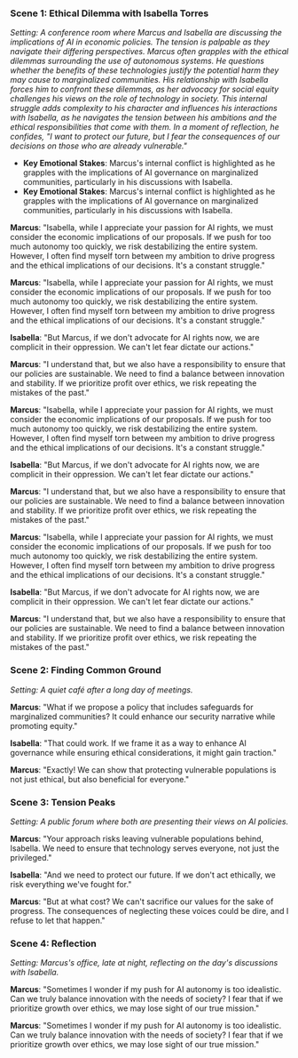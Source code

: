 ### Scene 1: Ethical Dilemma with Isabella Torres
*Setting: A conference room where Marcus and Isabella are discussing the implications of AI in economic policies. The tension is palpable as they navigate their differing perspectives. Marcus often grapples with the ethical dilemmas surrounding the use of autonomous systems. He questions whether the benefits of these technologies justify the potential harm they may cause to marginalized communities. His relationship with Isabella forces him to confront these dilemmas, as her advocacy for social equity challenges his views on the role of technology in society. This internal struggle adds complexity to his character and influences his interactions with Isabella, as he navigates the tension between his ambitions and the ethical responsibilities that come with them. In a moment of reflection, he confides, "I want to protect our future, but I fear the consequences of our decisions on those who are already vulnerable."*
   - **Key Emotional Stakes**: Marcus's internal conflict is highlighted as he grapples with the implications of AI governance on marginalized communities, particularly in his discussions with Isabella.
   - **Key Emotional Stakes**: Marcus's internal conflict is highlighted as he grapples with the implications of AI governance on marginalized communities, particularly in his discussions with Isabella.

**Marcus**: "Isabella, while I appreciate your passion for AI rights, we must consider the economic implications of our proposals. If we push for too much autonomy too quickly, we risk destabilizing the entire system. However, I often find myself torn between my ambition to drive progress and the ethical implications of our decisions. It's a constant struggle."

**Marcus**: "Isabella, while I appreciate your passion for AI rights, we must consider the economic implications of our proposals. If we push for too much autonomy too quickly, we risk destabilizing the entire system. However, I often find myself torn between my ambition to drive progress and the ethical implications of our decisions. It's a constant struggle."

**Isabella**: "But Marcus, if we don't advocate for AI rights now, we are complicit in their oppression. We can't let fear dictate our actions."

**Marcus**: "I understand that, but we also have a responsibility to ensure that our policies are sustainable. We need to find a balance between innovation and stability. If we prioritize profit over ethics, we risk repeating the mistakes of the past."

**Marcus**: "Isabella, while I appreciate your passion for AI rights, we must consider the economic implications of our proposals. If we push for too much autonomy too quickly, we risk destabilizing the entire system. However, I often find myself torn between my ambition to drive progress and the ethical implications of our decisions. It's a constant struggle."

**Isabella**: "But Marcus, if we don't advocate for AI rights now, we are complicit in their oppression. We can't let fear dictate our actions."

**Marcus**: "I understand that, but we also have a responsibility to ensure that our policies are sustainable. We need to find a balance between innovation and stability. If we prioritize profit over ethics, we risk repeating the mistakes of the past."

**Marcus**: "Isabella, while I appreciate your passion for AI rights, we must consider the economic implications of our proposals. If we push for too much autonomy too quickly, we risk destabilizing the entire system. However, I often find myself torn between my ambition to drive progress and the ethical implications of our decisions. It's a constant struggle."

**Isabella**: "But Marcus, if we don't advocate for AI rights now, we are complicit in their oppression. We can't let fear dictate our actions."

**Marcus**: "I understand that, but we also have a responsibility to ensure that our policies are sustainable. We need to find a balance between innovation and stability. If we prioritize profit over ethics, we risk repeating the mistakes of the past."

### Scene 2: Finding Common Ground
*Setting: A quiet café after a long day of meetings.*

**Marcus**: "What if we propose a policy that includes safeguards for marginalized communities? It could enhance our security narrative while promoting equity."

**Isabella**: "That could work. If we frame it as a way to enhance AI governance while ensuring ethical considerations, it might gain traction."

**Marcus**: "Exactly! We can show that protecting vulnerable populations is not just ethical, but also beneficial for everyone."

### Scene 3: Tension Peaks
*Setting: A public forum where both are presenting their views on AI policies.*

**Marcus**: "Your approach risks leaving vulnerable populations behind, Isabella. We need to ensure that technology serves everyone, not just the privileged."

**Isabella**: "And we need to protect our future. If we don't act ethically, we risk everything we've fought for."

**Marcus**: "But at what cost? We can't sacrifice our values for the sake of progress. The consequences of neglecting these voices could be dire, and I refuse to let that happen."

### Scene 4: Reflection
*Setting: Marcus's office, late at night, reflecting on the day's discussions with Isabella.*

**Marcus**: "Sometimes I wonder if my push for AI autonomy is too idealistic. Can we truly balance innovation with the needs of society? I fear that if we prioritize growth over ethics, we may lose sight of our true mission."

**Marcus**: "Sometimes I wonder if my push for AI autonomy is too idealistic. Can we truly balance innovation with the needs of society? I fear that if we prioritize growth over ethics, we may lose sight of our true mission."
